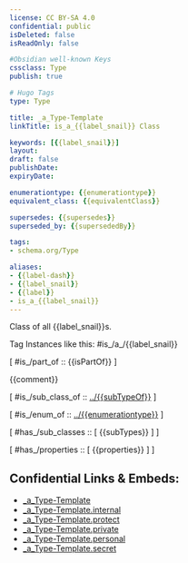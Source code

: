 ```yaml
---
license: CC BY-SA 4.0
confidential: public
isDeleted: false
isReadOnly: false

#Obsidian well-known Keys
cssclass: Type
publish: true

# Hugo Tags
type: Type

title: _a_Type-Template
linkTitle: is_a_{{label_snail}} Class

keywords: [{{label_snail}}]
layout: 
draft: false
publishDate:
expiryDate: 

enumerationtype: {{enumerationtype}}
equivalent_class: {{equivalentClass}}

supersedes: {{supersedes}}
superseded_by: {{supersededBy}}

tags:
- schema.org/Type

aliases:
- {{label-dash}}
- {{label_snail}}
- {{label}}
- is_a_{{label_snail}}
---
```


Class of all {{label_snail}}s.

Tag Instances like this: 
#is_/a_/{{label_snail}}

[ #is_/part_of :: {{isPartOf}} ]

{{comment}}

[ #is_/sub_class_of :: [../{{subTypeOf}}](../%7B%7BsubTypeOf%7D%7D) ]

[ #is_/enum_of :: [../{{enumerationtype}}](../%7B%7Benumerationtype%7D%7D) ]

[ #has_/sub_classes :: [ {{subTypes}} ] ]

[ #has_/properties :: [ {{properties}} ] ]



## Confidential Links & Embeds: 
- [_a_Type-Template](../../../_public/schema.org/Type/_a_Type-Template.md) 
- [_a_Type-Template.internal](../../../_internal/schema.org/Type/_a_Type-Template.internal.md) 
- [_a_Type-Template.protect](../../../_protect/schema.org/Type/_a_Type-Template.protect.md) 
- [_a_Type-Template.private](../../../_private/schema.org/Type/_a_Type-Template.private.md) 
- [_a_Type-Template.personal](../../../_personal/schema.org/Type/_a_Type-Template.personal.md) 
- [_a_Type-Template.secret](../../../_secret/schema.org/Type/_a_Type-Template.secret.md) 
